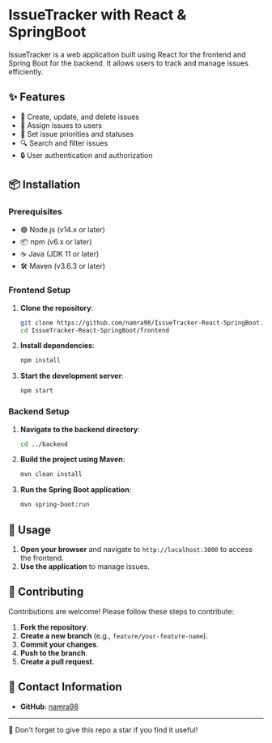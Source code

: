 # IssueTracker with React & SpringBoot

IssueTracker is a web application built using React for the frontend and Spring Boot for the backend. It allows users to track and manage issues efficiently.

## ✨ Features

- 📝 Create, update, and delete issues
- 👥 Assign issues to users
- 🚦 Set issue priorities and statuses
- 🔍 Search and filter issues
- 🔒 User authentication and authorization

## 📦 Installation

### Prerequisites

- 🟢 Node.js (v14.x or later)
- 📦 npm (v6.x or later)
- ☕ Java (JDK 11 or later)
- 🛠️ Maven (v3.6.3 or later)

### Frontend Setup

1. **Clone the repository**:
   ```sh
   git clone https://github.com/namra98/IssueTracker-React-SpringBoot.git
   cd IssueTracker-React-SpringBoot/frontend
   ```

2. **Install dependencies**:
   ```sh
   npm install
   ```

3. **Start the development server**:
   ```sh
   npm start
   ```

### Backend Setup

1. **Navigate to the backend directory**:
   ```sh
   cd ../backend
   ```

2. **Build the project using Maven**:
   ```sh
   mvn clean install
   ```

3. **Run the Spring Boot application**:
   ```sh
   mvn spring-boot:run
   ```

## 🚀 Usage

1. **Open your browser** and navigate to `http://localhost:3000` to access the frontend.
2. **Use the application** to manage issues.

## 🤝 Contributing

Contributions are welcome! Please follow these steps to contribute:

1. **Fork the repository**.
2. **Create a new branch** (e.g., `feature/your-feature-name`).
3. **Commit your changes**.
4. **Push to the branch**.
5. **Create a pull request**.

## 📧 Contact Information

- **GitHub**: [namra98](https://github.com/namra98)
---

🌟 Don't forget to give this repo a star if you find it useful!
